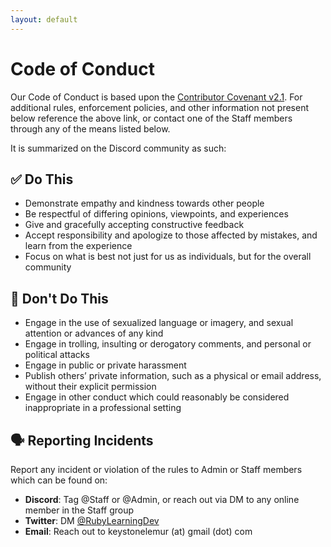 ```yaml
---
layout: default
---
```


# Code of Conduct

Our Code of Conduct is based upon the [Contributor Covenant v2.1](https://www.contributor-covenant.org/version/2/1/code_of_conduct/). For additional rules, enforcement policies, and other information not present below reference the above link, or contact one of the Staff members through any of the means listed below.

It is summarized on the Discord community as such:

## ✅ Do This

* Demonstrate empathy and kindness towards other people
* Be respectful of differing opinions, viewpoints, and experiences
* Give and gracefully accepting constructive feedback
* Accept responsibility and apologize to those affected by mistakes, and learn from the experience
* Focus on what is best not just for us as individuals, but for the overall community

## 🛑 Don't Do This

* Engage in the use of sexualized language or imagery, and sexual attention or advances of any kind
* Engage in trolling, insulting or derogatory comments, and personal or political attacks
* Engage in public or private harassment
* Publish others’ private information, such as a physical or email address, without their explicit permission
* Engage in other conduct which could reasonably be considered inappropriate in a professional setting

## 🗣 Reporting Incidents

Report any incident or violation of the rules to Admin or Staff members which can be found on:

* **Discord**: Tag @Staff or @Admin, or reach out via DM to any online member in the Staff group
* **Twitter**: DM [@RubyLearningDev](https://twitter.com/RubyLearningDev)
* **Email**: Reach out to keystonelemur (at) gmail (dot) com
